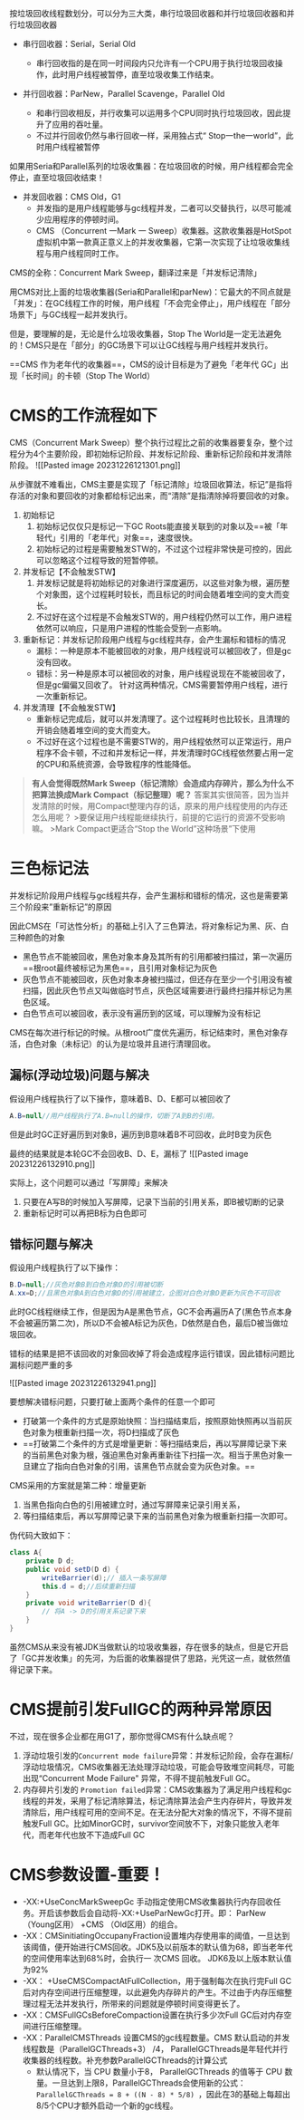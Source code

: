 按垃圾回收线程数划分，可以分为三大类，串行垃圾回收器和并行垃圾回收器和并行垃圾回收器

- 串行回收器：Serial，Serial Old
    - 串行回收指的是在同一时间段内只允许有一个CPU用于执行垃圾回收操作，此时用户线程被暂停，直至垃圾收集工作结束。
        
- 并行回收器：ParNew，Parallel Scavenge，Parallel Old
    - 和串行回收相反，并行收集可以运用多个CPU同时执行垃圾回收，因此提升了应用的吞吐量。
    - 不过并行回收仍然与串行回收一样，采用独占式“ Stop一the一world”，此时用户线程被暂停

如果用Seria和Parallel系列的垃圾收集器：在垃圾回收的时候，用户线程都会完全停止，直至垃圾回收结束！

- 并发回收器：CMS Old，G1
    - 并发指的是用户线程能够与gc线程并发，二者可以交替执行，以尽可能减少应用程序的停顿时间。
    - CMS （Concurrent 一Mark 一 Sweep）收集器。这款收集器是HotSpot虚拟机中第一款真正意义上的并发收集器，它第一次实现了让垃圾收集线程与用户线程同时工作。

CMS的全称：Concurrent Mark Sweep，翻译过来是「并发标记清除」

用CMS对比上面的垃圾收集器(Seria和Parallel和parNew)：它最大的不同点就是「并发」：在GC线程工作的时候，用户线程「不会完全停止」，用户线程在「部分场景下」与GC线程一起并发执行。

但是，要理解的是，无论是什么垃圾收集器，Stop The World是一定无法避免的！CMS只是在「部分」的GC场景下可以让GC线程与用户线程并发执行。

==CMS 作为老年代的收集器==，CMS的设计目标是为了避免「老年代 GC」出现「长时间」的卡顿（Stop The World）

# CMS的工作流程如下

CMS（Concurrent Mark Sweep）整个执行过程比之前的收集器要复杂，整个过程分为4个主要阶段，即初始标记阶段、并发标记阶段、重新标记阶段和并发清除阶段。
![[Pasted image 20231226121301.png]]

从步骤就不难看出，CMS主要是实现了「标记清除」垃圾回收算法，标记”是指将存活的对象和要回收的对象都给标记出来，而“清除”是指清除掉将要回收的对象。

1. 初始标记
    1. 初始标记仅仅只是标记一下GC Roots能直接关联到的对象以及==被「年轻代」引用的「老年代」对象==，速度很快。
    2. 初始标记的过程是需要触发STW的，不过这个过程非常快是可控的，因此可以忽略这个过程导致的短暂停顿。
2. 并发标记【不会触发STW】
    1. 并发标记就是将初始标记的对象进行深度遍历，以这些对象为根，遍历整个对象图，这个过程耗时较长，而且标记的时间会随着堆空间的变大而变长。
    2. 不过好在这个过程是不会触发STW的，用户线程仍然可以工作，用户进程依然可以响应，只是用户进程的性能会受到一点影响。
3. 重新标记：并发标记阶段用户线程与gc线程共存，会产生漏标和错标的情况
	-  漏标：一种是原本不能被回收的对象，用户线程说可以被回收了，但是gc没有回收。
	-  错标：另一种是原本可以被回收的对象，用户线程说现在不能被回收了，但是gc偏偏又回收了。
	针对这两种情况，CMS需要暂停用户线程，进行一次重新标记。
4. 并发清理【不会触发STW】
    -  重新标记完成后，就可以并发清理了。这个过程耗时也比较长，且清理的开销会随着堆空间的变大而变大。
    -  不过好在这个过程也是不需要STW的，用户线程依然可以正常运行，用户程序不会卡顿，不过和并发标记一样，并发清理时GC线程依然要占用一定的CPU和系统资源，会导致程序的性能降低。

>**有人会觉得既然Mark Sweep（标记清除）会造成内存碎片，那么为什么不把算法换成Mark Compact（标记整理）呢？** 
>答案其实很简答，因为当并发清除的时候，用Compact整理内存的话，原来的用户线程使用的内存还怎么用呢？
	>要保证用户线程能继续执行，前提的它运行的资源不受影响嘛。
	>Mark Compact更适合“Stop the World”这种场景”下使用

# 三色标记法

并发标记阶段用户线程与gc线程共存，会产生漏标和错标的情况，这也是需要第三个阶段来”重新标记”的原因


因此CMS在「可达性分析」的基础上引入了三色算法，将对象标记为黑、灰、白三种颜色的对象
- 黑色节点不能被回收，黑色对象本身及其所有的引用都被扫描过，第一次遍历==根root最终被标记为黑色==，且引用对象标记为灰色
- 灰色节点不能被回收，灰色对象本身被扫描过，但还存在至少一个引用没有被扫描，因此灰色节点又叫做临时节点，灰色区域需要进行最终扫描并标记为黑色区域。
- 白色节点可以被回收，表示没有遍历到的区域，可以理解为没有标记

CMS在每次进行标记的时候。从根root广度优先遍历，标记结束时，黑色对象存活，白色对象（未标记）的认为是垃圾并且进行清理回收。

## 漏标(浮动垃圾)问题与解决
假设用户线程执行了以下操作，意味着B、D、E都可以被回收了

```Java
A.B=null//用户线程执行了A.B=null的操作，切断了A到B的引用。
```
但是此时GC正好遍历到对象B，遍历到B意味着B不可回收，此时B变为灰色

最终的结果就是本轮GC不会回收B、D、E，漏标了
![[Pasted image 20231226132910.png]]

实际上，这个问题可以通过「写屏障」来解决

1. 只要在A写B的时候加入写屏障，记录下当前的引用关系，即B被切断的记录
2. 重新标记时可以再把B标为白色即可

## 错标问题与解决

假设用户线程执行了以下操作：
```Java
B.D=null;//灰色对象B到白色对象D的引用被切断
A.xx=D;//且黑色对象A到白色对象D的引用被建立，企图对白色对象D更新为灰色不可回收
```
此时GC线程继续工作，但是因为A是黑色节点，GC不会再遍历A了(黑色节点本身不会被遍历第二次)，所以D不会被A标记为灰色，D依然是白色，最后D被当做垃圾回收。

错标的结果是把不该回收的对象回收掉了将会造成程序运行错误，因此错标问题比漏标问题严重的多

![[Pasted image 20231226132941.png]]

要想解决错标问题，只要打破上面两个条件的任意一个即可
- 打破第一个条件的方式是原始快照：当扫描结束后，按照原始快照再以当前灰色对象为根重新扫描一次，将D扫描成了灰色
- ==打破第二个条件的方式是增量更新：等扫描结束后，再以写屏障记录下来的当前黑色对象为根，强迫黑色对象再重新往下扫描一次。相当于黑色对象一旦建立了指向白色对象的引用，该黑色节点就会变为灰色对象。==

CMS采用的方案就是第二种：增量更新
1. 当黑色指向白色的引用被建立时，通过写屏障来记录引用关系，
2. 等扫描结束后，再以写屏障记录下来的当前黑色对象为根重新扫描一次即可。


伪代码大致如下：

```Java
class A{
    private D d;
    public void setD(D d) {
        writeBarrier(d);// 插入一条写屏障
        this.d = d;//后续重新扫描
    }
    private void writeBarrier(D d){
        // 将A -> D的引用关系记录下来
    }
}
```

虽然CMS从来没有被JDK当做默认的垃圾收集器，存在很多的缺点，但是它开启了「GC并发收集」的先河，为后面的收集器提供了思路，光凭这一点，就依然值得记录下来。
# CMS提前引发FullGC的两种异常原因

不过，现在很多企业都在用G1了，那你觉得CMS有什么缺点呢？
1. 浮动垃圾引发的`Concurrent mode failure`异常：并发标记阶段，会存在漏标/浮动垃圾情况，CMS收集器无法处理浮动垃圾，可能会导致堆空间耗尽，可能出现“Concurrent Mode Failure" 异常，不得不提前触发Full GC。
2. 内存碎片引发的 `Promotion failed`异常：CMS收集器为了满足用户线程和gc线程的并发，采用了标记清除算法，标记清除算法会产生内存碎片，导致并发清除后，用户线程可用的空间不足。在无法分配大对象的情况下，不得不提前触发Full GC。比如MinorGC时，survivor空间放不下，对象只能放入老年代，而老年代也放不下造成Full GC
# CMS参数设置-重要！

- -XX:+UseConcMarkSweepGc 手动指定使用CMS收集器执行内存回收任务。开启该参数后会自动将-XX:+UseParNewGc打开。即： ParNew （Young区用） +CMS （Old区用）的组合。
- -XX：CMSinitiatingOccupanyFraction设置堆内存使用率的阈值，一旦达到该阈值，便开始进行CMS回收。JDK5及以前版本的默认值为68，即当老年代的空间使用率达到68%时，会执行一 次CMS 回收。 JDK6及以上版本默认值为92%
- -XX： +UseCMSCompactAtFullCollection，用于强制每次在执行完Full GC后对内存空间进行压缩整理，以此避免内存碎片的产生。不过由于内存压缩整理过程无法并发执行，所带来的问题就是停顿时间变得更长了。
- -XX：CMSFullGCsBeforeCompaction设置在执行多少次Full GC后对内存空间进行压缩整理。
- -XX：ParallelCMSThreads 设置CMS的gc线程数量。CMS 默认启动的并发线程数是（ParallelGCThreads+3） /4， ParallelGCThreads是年轻代并行收集器的线程数。补充参数ParallelGCThreads的计算公式
	- 默认情况下，当 CPU 数量小于8， ParallelGCThreads 的值等于 CPU 数量。一旦达到上限8，ParallelGCThreads会使用新的公式：`ParallelGCThreads = 8 + ((N - 8) * 5/8) `，因此在3的基础上每超出8/5个CPU才额外启动一个新的gc线程。